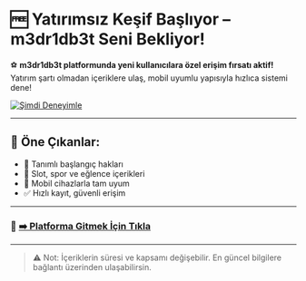 # 🆓 Yatırımsız Keşif Başlıyor – m3dr1db3t Seni Bekliyor!

⚽ **m3dr1db3t platformunda yeni kullanıcılara özel erişim fırsatı aktif!**  
Yatırım şartı olmadan içeriklere ulaş, mobil uyumlu yapısıyla hızlıca sistemi dene!

[![Şimdi Deneyimle](https://i.ibb.co/ymvNcHXM/marakkkhess.jpg)](https://cutt.ly/Grand2025-giris)

---

## 📌 Öne Çıkanlar:
- 🎁 Tanımlı başlangıç hakları  
- 🎰 Slot, spor ve eğlence içerikleri  
- 📱 Mobil cihazlarla tam uyum  
- ✅ Hızlı kayıt, güvenli erişim

---

### 🔗 [➡️ Platforma Gitmek İçin Tıkla](https://cutt.ly/Grand2025-giris)

---

> ⚠️ Not: İçeriklerin süresi ve kapsamı değişebilir. En güncel bilgilere bağlantı üzerinden ulaşabilirsin.

<!-- naber -->
<meta name="description" content="m3dr1db3t platformu, kullanıcılarına yatırım yapmadan içerikleri test etme fırsatı sunar. Mobil uyumlu, güvenli sistemle şimdi keşfet.">
